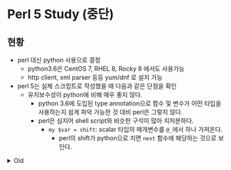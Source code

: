 # Perl 5 Study (중단)
## 현황
- perl 대신 python 사용으로 결정
  - python3.6은 CentOS 7, RHEL 8, Rocky 8 에서도 사용가능
  - http client, xml parser 등등 yum/dnf 로 설치 가능
- perl 5는 실제 스크립트로 작성했을 때 다음과 같은 단점을 확인
  - 유지보수성이 python에 비해 매우 좋지 않다.
    - python 3.6에 도입된 type annotation으로 함수 및 변수가 어떤 타입을 사용하는지 쉽게 파악 가능한 것 대비 perl은 그렇지 않다.
    - perl은 심지어 shell script와 비슷한 구석이 많아 지저분하다.
      - `my $var = shift`: scalar 타입의 매개변수를 `@_`에서 하나 가져온다.
         - perl의 shift가 python으로 치면 `next` 함수에 해당하는 것으로 보인다.

<details>
<summary>Old</summary>

## 개요
- 업무에서 bash 스크립트 작성시 escape sequence 작성시 너무나 실수하기 쉽고 읽기 힘들고 번거로워 대안을 찾고 있었다.
- python은 가장 익숙하지만 뭔가 느낌이 안맞았다.
    - subprocess를 띄워서 결과를 받는게 이질적이다.
    - 서버마다 python 버전이 달라 성가시다.
        - CentOS 7: 2.7, 3.6을 yum으로 설치 가능하다. 
            - EOL이지만 아직 사용한다. (폐쇄망)
        - RHEL 8: 3.6, 3.11도 dnf로 설치 가능하다.
    - ~~requests/httpx와 비교해 배터리로 포함된 urlilb/http가 쓰기 너무 성가시다.~~
- Perl 5.x 는 리눅스에서 기본적으로 설치되어 있고 5.14 기준 문법으로 작성하면 어지간하면 호환된다.
    - 이 특징으로 script 언어로 파볼만한 가치는 충분히 있다고 생각한다.

## 추가하는 것
- 텍스트 처리
- 배터리 기능 활용

## 추구하지 않는 것
- modern perl 전면 수용: bash 대용으로 어디서나 사용 가능한 스크립트를 원하기 때문에 설치해야 하는 최신 버전의 perl 문법은 고려하지 않는다.
    - script용 이외에는 사용을 고려하지 않는다.
- 고성능: 가독성을 위해 성능 하락을 감수할 수 있다.
    - 애초에 성능이 중요하면 perl을 사용하지 않는다.
- 배터리 이외 기능 사용: 내장이 아니면 업무 환경에서 적용하기 어렵다.
    
</details>
